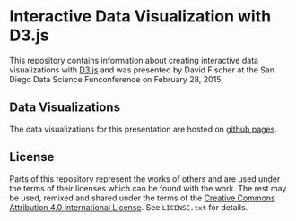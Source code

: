 # Interactive Data Visualization with D3.js

This repository contains information about creating interactive data
visualizations with [D3.js][] and was presented by David Fischer at
the San Diego Data Science Funconference on February 28, 2015.

[D3.js]: http://d3js.org


## Data Visualizations

The data visualizations for this presentation are hosted on
[github pages](http://davidfischer.github.io/dataviz-with-d3js/).


## License

Parts of this repository represent the works of others and are used under
the terms of their licenses which can be found with the work. The rest may
be used, remixed and shared under the terms of the
[Creative Commons Attribution 4.0 International License][cc-by-4.0].
See `LICENSE.txt` for details.

[cc-by-4.0]: http://creativecommons.org/licenses/by/4.0/
